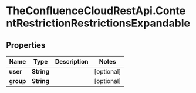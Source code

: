 # TheConfluenceCloudRestApi.ContentRestrictionRestrictionsExpandable

## Properties
Name | Type | Description | Notes
------------ | ------------- | ------------- | -------------
**user** | **String** |  | [optional] 
**group** | **String** |  | [optional] 
